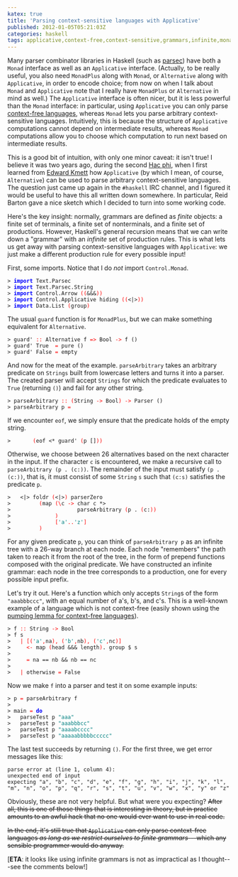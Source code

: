 ```yaml
---
katex: true
title: 'Parsing context-sensitive languages with Applicative'
published: 2012-01-05T05:21:03Z
categories: haskell
tags: applicative,context-free,context-sensitive,grammars,infinite,monad,parsing
---
```


<p>Many parser combinator libraries in Haskell (such as <a href="http://hackage.haskell.org/package/parsec">parsec</a>) have both a <code>Monad</code> interface as well as an <code>Applicative</code> interface. (Actually, to be really useful, you also need <code>MonadPlus</code> along with <code>Monad</code>, or <code>Alternative</code> along with <code>Applicative</code>, in order to encode choice; from now on when I talk about <code>Monad</code> and <code>Applicative</code> note that I really have <code>MonadPlus</code> or <code>Alternative</code> in mind as well.) The <code>Applicative</code> interface is often nicer, but it is less powerful than the <code>Monad</code> interface: in particular, using <code>Applicative</code> you can only parse <a href="http://en.wikipedia.org/wiki/Context-free_language">context-free languages</a>, whereas <code>Monad</code> lets you parse arbitrary context-sensitive languages. Intuitively, this is because the structure of <code>Applicative</code> computations cannot depend on intermediate results, whereas <code>Monad</code> computations allow you to choose which computation to run next based on intermediate results.</p><p>This is a good bit of intuition, with only one minor caveat: it isn't true! I believe it was two years ago, during the second <a href="http://www.haskell.org/haskellwiki/Hac_%CF%86">Hac phi</a>, when I first learned from <a href="http://comonad.com/reader/">Edward Kmett</a> how <code>Applicative</code> (by which I mean, of course, <code>Alternative</code>) can be used to parse arbitrary context-sensitive languages. The question just came up again in the <code>#haskell</code> IRC channel, and I figured it would be useful to have this all written down somewhere. In particular, Reid Barton gave a nice sketch which I decided to turn into some working code.</p><p>Here's the key insight: normally, grammars are defined as <em>finite</em> objects: a finite set of terminals, a finite set of nonterminals, and a finite set of productions. However, Haskell's general recursion means that we can write down a &quot;grammar&quot; with an <em>infinite</em> set of production rules. This is what lets us get away with parsing context-sensitive languages with <code>Applicative</code>: we just make a different production rule for every possible input!</p><p>First, some imports. Notice that I do <em>not</em> import <code>Control.Monad</code>.</p><pre><code><span>&gt;</span> <span style="color:blue;font-weight:bold;">import</span> <span>Text</span><span>.</span><span>Parsec</span>
<span>&gt;</span> <span style="color:blue;font-weight:bold;">import</span> <span>Text</span><span>.</span><span>Parsec</span><span>.</span><span>String</span>
<span>&gt;</span> <span style="color:blue;font-weight:bold;">import</span> <span>Control</span><span>.</span><span>Arrow</span> <span style="color:red;">(</span><span style="color:red;">(</span><span>&amp;&amp;&amp;</span><span style="color:red;">)</span><span style="color:red;">)</span>
<span>&gt;</span> <span style="color:blue;font-weight:bold;">import</span> <span>Control</span><span>.</span><span>Applicative</span> <span>hiding</span> <span style="color:red;">(</span><span style="color:red;">(</span><span>&lt;|&gt;</span><span style="color:red;">)</span><span style="color:red;">)</span>
<span>&gt;</span> <span style="color:blue;font-weight:bold;">import</span> <span>Data</span><span>.</span><span>List</span> <span style="color:red;">(</span><span>group</span><span style="color:red;">)</span>
</code></pre><p>The usual <code>guard</code> function is for <code>MonadPlus</code>, but we can make something equivalent for <code>Alternative</code>.</p><pre><code><span>&gt;</span> <span>guard'</span> <span style="color:red;">::</span> <span>Alternative</span> <span>f</span> <span style="color:red;">=&gt;</span> <span>Bool</span> <span style="color:red;">-&gt;</span> <span>f</span> <span>()</span>
<span>&gt;</span> <span>guard'</span> <span>True</span>  <span style="color:red;">=</span> <span>pure</span> <span>()</span>
<span>&gt;</span> <span>guard'</span> <span>False</span> <span style="color:red;">=</span> <span>empty</span>
</code></pre><p>And now for the meat of the example. <code>parseArbitrary</code> takes an arbitrary predicate on <code>Strings</code> built from lowercase letters and turns it into a parser. The created parser will accept <code>Strings</code> for which the predicate evaluates to <code>True</code> (returning <code>()</code>) and fail for any other string.</p><pre><code><span>&gt;</span> <span>parseArbitrary</span> <span style="color:red;">::</span> <span style="color:red;">(</span><span>String</span> <span style="color:red;">-&gt;</span> <span>Bool</span><span style="color:red;">)</span> <span style="color:red;">-&gt;</span> <span>Parser</span> <span>()</span>
<span>&gt;</span> <span>parseArbitrary</span> <span>p</span> <span style="color:red;">=</span>
</code></pre><p>If we encounter <code>eof</code>, we simply ensure that the predicate holds of the empty string.</p><pre><code><span>&gt;</span>       <span style="color:red;">(</span><span>eof</span> <span>&lt;*</span> <span>guard'</span> <span style="color:red;">(</span><span>p</span> <span>[]</span><span style="color:red;">)</span><span style="color:red;">)</span> 
</code></pre><p>Otherwise, we choose between 26 alternatives based on the next character in the input. If the character <code>c</code> is encountered, we make a recursive call to <code>parseArbitrary (p . (c:))</code>. The remainder of the input must satisfy <code>(p . (c:))</code>, that is, it must consist of some <code>String</code> <code>s</code> such that <code>(c:s)</code> satisfies the predicate <code>p</code>.</p><pre><code><span>&gt;</span>   <span>&lt;|&gt;</span> <span>foldr</span> <span style="color:red;">(</span><span>&lt;|&gt;</span><span style="color:red;">)</span> <span>parserZero</span> 
<span>&gt;</span>         <span style="color:red;">(</span><span>map</span> <span style="color:red;">(</span><span style="color:red;">\</span><span>c</span> <span style="color:red;">-&gt;</span> <span>char</span> <span>c</span> <span>*&gt;</span> 
<span>&gt;</span>                     <span>parseArbitrary</span> <span style="color:red;">(</span><span>p</span> <span>.</span> <span style="color:red;">(</span><span>c</span><span>:</span><span style="color:red;">)</span><span style="color:red;">)</span>
<span>&gt;</span>              <span style="color:red;">)</span> 
<span>&gt;</span>              <span style="color:red;">[</span><span style="color:teal;">'a'</span><span style="color:red;">..</span><span style="color:teal;">'z'</span><span style="color:red;">]</span>
<span>&gt;</span>         <span style="color:red;">)</span>
</code></pre><p>For any given predicate <code>p</code>, you can think of <code>parseArbitrary p</code> as an infinite tree with a 26-way branch at each node. Each node &quot;remembers&quot; the path taken to reach it from the root of the tree, in the form of prepend functions composed with the original predicate. We have constructed an infinite grammar: each node in the tree corresponds to a production, one for every possible input prefix.</p><p>Let's try it out. Here's a function which only accepts <code>String</code>s of the form <code>&quot;aaabbbccc&quot;</code>, with an equal number of a's, b's, and c's. This is a well-known example of a language which is not context-free (easily shown using the <a href="http://en.wikipedia.org/wiki/Pumping_lemma_for_context-free_languages">pumping lemma for context-free languages</a>).</p><pre><code><span>&gt;</span> <span>f</span> <span style="color:red;">::</span> <span>String</span> <span style="color:red;">-&gt;</span> <span>Bool</span>
<span>&gt;</span> <span>f</span> <span>s</span> 
<span>&gt;</span>   <span style="color:red;">|</span> <span style="color:red;">[</span><span style="color:red;">(</span><span style="color:teal;">'a'</span><span style="color:red;">,</span><span>na</span><span style="color:red;">)</span><span style="color:red;">,</span> <span style="color:red;">(</span><span style="color:teal;">'b'</span><span style="color:red;">,</span><span>nb</span><span style="color:red;">)</span><span style="color:red;">,</span> <span style="color:red;">(</span><span style="color:teal;">'c'</span><span style="color:red;">,</span><span>nc</span><span style="color:red;">)</span><span style="color:red;">]</span> 
<span>&gt;</span>     <span style="color:red;">&lt;-</span> <span>map</span> <span style="color:red;">(</span><span>head</span> <span>&amp;&amp;&amp;</span> <span>length</span><span style="color:red;">)</span><span>.</span> <span>group</span> <span>$</span> <span>s</span>
<span>&gt;</span> 
<span>&gt;</span>     <span style="color:red;">=</span> <span>na</span> <span>==</span> <span>nb</span> <span>&amp;&amp;</span> <span>nb</span> <span>==</span> <span>nc</span>
<span>&gt;</span> 
<span>&gt;</span>   <span style="color:red;">|</span> <span>otherwise</span> <span style="color:red;">=</span> <span>False</span>
</code></pre><p>Now we make <code>f</code> into a parser and test it on some example inputs:</p><pre><code><span>&gt;</span> <span>p</span> <span style="color:red;">=</span> <span>parseArbitrary</span> <span>f</span>
<span>&gt;</span> 
<span>&gt;</span> <span>main</span> <span style="color:red;">=</span> <span style="color:blue;font-weight:bold;">do</span>
<span>&gt;</span>   <span>parseTest</span> <span>p</span> <span style="color:teal;">"aaa"</span>
<span>&gt;</span>   <span>parseTest</span> <span>p</span> <span style="color:teal;">"aaabbbcc"</span>
<span>&gt;</span>   <span>parseTest</span> <span>p</span> <span style="color:teal;">"aaaabcccc"</span>
<span>&gt;</span>   <span>parseTest</span> <span>p</span> <span style="color:teal;">"aaaaabbbbbccccc"</span>
</code></pre><p>The last test succeeds by returning <code>()</code>. For the first three, we get error messages like this:</p><pre><code>parse error at (line 1, column 4):
unexpected end of input
expecting "a", "b", "c", "d", "e", "f", "g", "h", "i", "j", "k", "l", "m", "n", "o", "p", "q", "r", "s", "t", "u", "v", "w", "x", "y" or "z"</code></pre><p>Obviously, these are not very helpful. But what were you expecting? <s>After all, this is one of those things that is interesting in theory, but in practice amounts to an awful hack that no one would ever want to use in real code.</p><p>In the end, it's still true that <code>Applicative</code> can only parse context-free languages <em>as long as we restrict ourselves to finite grammars</em>---which any sensible programmer would do anyway.</s></p><p>[<b>ETA</b>: it looks like using infinite grammars is not as impractical as I thought---see the comments below!]</p>

